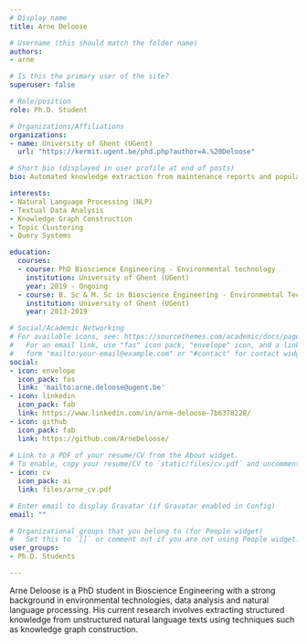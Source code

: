 ```yaml
---
# Display name
title: Arne Deloose

# Username (this should match the folder name)
authors:
- arne

# Is this the primary user of the site?
superuser: false

# Role/position
role: Ph.D. Student

# Organizations/Affiliations
organizations:
- name: University of Ghent (UGent)
  url: "https://kermit.ugent.be/phd.php?author=A.%20Deloose"

# Short bio (displayed in user profile at end of posts)
bio: Automated knowledge extraction from maintenance reports and popular texts on nature conservation

interests:
- Natural Language Processing (NLP)
- Textual Data Analysis
- Knowledge Graph Construction
- Topic CLustering
- Query Systems

education:
  courses:
  - course: PhD Bioscience Engineering - Environmental technology
    institution: University of Ghent (UGent)
    year: 2019 - Ongoing
  - course: B. Sc & M. Sc in Bioscience Engineering - Environmental Technology
    institution: University of Ghent (UGent)
    year: 2013-2019

# Social/Academic Networking
# For available icons, see: https://sourcethemes.com/academic/docs/page-builder/#icons
#   For an email link, use "fas" icon pack, "envelope" icon, and a link in the
#   form "mailto:your-email@example.com" or "#contact" for contact widget.
social:
- icon: envelope
  icon_pack: fas
  link: 'mailto:arne.deloose@ugent.be'
- icon: linkedin
  icon_pack: fab
  link: https://www.linkedin.com/in/arne-deloose-7b6378228/
- icon: github
  icon_pack: fab
  link: https://github.com/ArneDeloose/
  
# Link to a PDF of your resume/CV from the About widget.
# To enable, copy your resume/CV to `static/files/cv.pdf` and uncomment the lines below.
- icon: cv
  icon_pack: ai
  link: files/arne_cv.pdf

# Enter email to display Gravatar (if Gravatar enabled in Config)
email: ""

# Organizational groups that you belong to (for People widget)
#   Set this to `[]` or comment out if you are not using People widget.
user_groups:
- Ph.D. Students

---
```

Arne Deloose is a PhD student in Bioscience Engineering with a strong background in environmental technologies, data analysis and natural language processing. His current research involves extracting structured knowledge from unstructured natural language texts using techniques such as knowledge graph construction. 